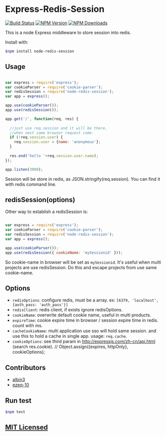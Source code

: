 Express-Redis-Session
====

[![Build Status][travis-image]][travis-url]
[![NPM Version][npm-image]][npm-url]
[![NPM Downloads][downloads-image]][downloads-url]

This is a node Express middleware to store session into redis.

Install with:

```sh
$npm install node-redis-session
```

## Usage

```js

var express = require('express');
var cookieParser = require('cookie-parser');
var redisSession = require('node-redis-session');
var app = express();

app.use(cookieParser());
app.use(redisSession());

app.get('/', function(req, res) {
	
  //just use req.session and it will be there,
  //when next same browser request come.
  if (!req.session.user) {
    req.session.user = {name: 'anonymous'};
  }
    
  res.end('hello '+req.session.user.name);
});

app.listen(3000);
```
Session will be store in redis, as JSON.stringify(req.session). You can find it with redis command line.

## redisSession(options)
Other way to establish a redisSession is: 

```js

var express = require('express');
var cookieParser = require('cookie-parser');
var redisSession = require('node-redis-session');
var app = express();

app.use(cookieParser());
app.use(redisSession({ cookieName: 'mySessionid' }));
```
So cookie-name in browser will be set as `mySessionid`. It's useful when multi projects are use redisSession. Do this and escape projects from use same cookie-name.

## Options

+ `redisOptions`: configure redis, must be a array. ex: `[6379, 'localhost', {auth_pass: 'auth_pass'}]`
+ `redisClient`: redis client, if exists ignore redisOptions.
+ `cookieName`: overwrite default cookie name, useful in multi products.
+ `expireTime`: cookie expire time in browser / session expire time in redis. count with ms.
+ `cacheCookieName`: multi application use sso will hold same session. and use this to hold a cache in single app. usage: `req.cache`.
+ `cookieOptions`: see third param in http://expressjs.com/zh-cn/api.html (search res.cookie).  // Object.assign({expires, httpOnly}, cookieOptions);

## Contributors

- <a href="https://github.com/albin3">albin3</a>
- <a href="https://github.com/ezeq-10">ezeq-10</a>

## Run test

```sh
$npm test
```

## [MIT Licensed](LICENSE)

[travis-image]: https://api.travis-ci.org/albin3/express-redis-session.svg
[travis-url]: https://travis-ci.org/albin3/express-redis-session
[npm-image]: https://img.shields.io/npm/v/node-redis-session.svg
[npm-url]: https://npmjs.org/package/node-redis-session
[downloads-image]: https://img.shields.io/npm/dm/node-redis-session.svg
[downloads-url]: https://npmjs.org/package/node-redis-session
